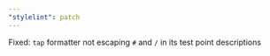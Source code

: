 ```yaml
---
"stylelint": patch
---
```


Fixed: `tap` formatter not escaping `#` and `/` in its test point descriptions
